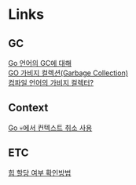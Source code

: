 # Links

## GC 
[Go 언어의 GC에 대해]  
[GO 가비지 컬렉션(Garbage Collection)]  
[컴파일 언어의 가비지 컬렉터?]  

## Context
[Go 💀에서 컨텍스트 취소 사용]

## ETC
[힙 할당 여부 확인방법]  



[Go 언어의 GC에 대해]:https://engineering.linecorp.com/ko/blog/go-gc/
[GO 가비지 컬렉션(Garbage Collection)]:https://artist-developer.tistory.com/13
[컴파일 언어의 가비지 컬렉터?]:https://daily-kiwi.tistory.com/4
[힙 할당 여부 확인방법]:https://jacking75.github.io/go_heap-allocations/
[Go 💀에서 컨텍스트 취소 사용]:https://www.sohamkamani.com/golang/2018-06-17-golang-using-context-cancellation/
